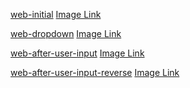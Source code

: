 [web-initial](https://imgur.com/a/wLQLX7G) [Image Link](https://i.imgur.com/gqScQKa.png)

[web-dropdown](https://imgur.com/a/NPtcwco) [Image Link](https://i.imgur.com/w9z2X5u.png)

[web-after-user-input](https://imgur.com/a/Tm3UaR0) [Image Link](https://i.imgur.com/Nvid9KP.png)

[web-after-user-input-reverse](https://imgur.com/a/5hEJ0r3) [Image Link](https://i.imgur.com/W4Y511u.png)
